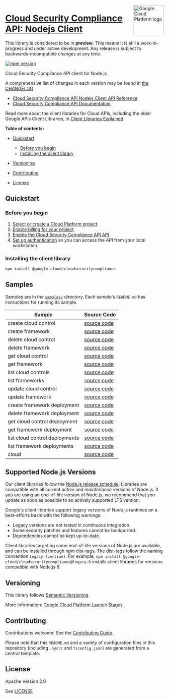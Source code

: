 [//]: # "This README.md file is auto-generated, all changes to this file will be lost."
[//]: # "The comments you see below are used to generate those parts of the template in later states."
<img src="https://avatars2.githubusercontent.com/u/2810941?v=3&s=96" alt="Google Cloud Platform logo" title="Google Cloud Platform" align="right" height="96" width="96"/>

# [Cloud Security Compliance API: Nodejs Client][homepage]

This library is considered to be in **preview**. This means it is still a
work-in-progress and under active development. Any release is subject to
backwards-incompatible changes at any time.

[![npm version](https://img.shields.io/npm/v/@google-cloud/cloudsecuritycompliance.svg)](https://www.npmjs.org/package/@google-cloud/cloudsecuritycompliance)

Cloud Security Compliance API client for Node.js

[//]: # "partials.introduction"

A comprehensive list of changes in each version may be found in
[the CHANGELOG][homepage_changelog].

* [Cloud Security Compliance API Nodejs Client API Reference](https://cloud.google.com/nodejs/docs/reference/cloudsecuritycompliance/latest)
* [Cloud Security Compliance API Documentation](https://cloud.google.com/security-command-center/docs/compliance-manager-overview)

Read more about the client libraries for Cloud APIs, including the older
Google APIs Client Libraries, in [Client Libraries Explained][explained].

[explained]: https://cloud.google.com/apis/docs/client-libraries-explained

**Table of contents:**

* [Quickstart](#quickstart)
  * [Before you begin](#before-you-begin)
  * [Installing the client library](#installing-the-client-library)

* [Versioning](#versioning)
* [Contributing](#contributing)
* [License](#license)

## Quickstart
### Before you begin

1.  [Select or create a Cloud Platform project][projects].
1.  [Enable billing for your project][billing].
1.  [Enable the Cloud Security Compliance API API][enable_api].
1.  [Set up authentication][auth] so you can access the
    API from your local workstation.
### Installing the client library

```bash
npm install @google-cloud/cloudsecuritycompliance
```

[//]: # "partials.body"

## Samples

Samples are in the [`samples/`][homepage_samples] directory. Each sample's `README.md` has instructions for running its sample.

| Sample                      | Source Code                       |
| --------------------------- | --------------------------------- |
| create cloud control | [source code](https://github.com/googleapis/google-cloud-node/blob/main/packages/google-cloud-cloudsecuritycompliance/samples/generated/v1/config.create_cloud_control.js) |
| create framework | [source code](https://github.com/googleapis/google-cloud-node/blob/main/packages/google-cloud-cloudsecuritycompliance/samples/generated/v1/config.create_framework.js) |
| delete cloud control | [source code](https://github.com/googleapis/google-cloud-node/blob/main/packages/google-cloud-cloudsecuritycompliance/samples/generated/v1/config.delete_cloud_control.js) |
| delete framework | [source code](https://github.com/googleapis/google-cloud-node/blob/main/packages/google-cloud-cloudsecuritycompliance/samples/generated/v1/config.delete_framework.js) |
| get cloud control | [source code](https://github.com/googleapis/google-cloud-node/blob/main/packages/google-cloud-cloudsecuritycompliance/samples/generated/v1/config.get_cloud_control.js) |
| get framework | [source code](https://github.com/googleapis/google-cloud-node/blob/main/packages/google-cloud-cloudsecuritycompliance/samples/generated/v1/config.get_framework.js) |
| list cloud controls | [source code](https://github.com/googleapis/google-cloud-node/blob/main/packages/google-cloud-cloudsecuritycompliance/samples/generated/v1/config.list_cloud_controls.js) |
| list frameworks | [source code](https://github.com/googleapis/google-cloud-node/blob/main/packages/google-cloud-cloudsecuritycompliance/samples/generated/v1/config.list_frameworks.js) |
| update cloud control | [source code](https://github.com/googleapis/google-cloud-node/blob/main/packages/google-cloud-cloudsecuritycompliance/samples/generated/v1/config.update_cloud_control.js) |
| update framework | [source code](https://github.com/googleapis/google-cloud-node/blob/main/packages/google-cloud-cloudsecuritycompliance/samples/generated/v1/config.update_framework.js) |
| create framework deployment | [source code](https://github.com/googleapis/google-cloud-node/blob/main/packages/google-cloud-cloudsecuritycompliance/samples/generated/v1/deployment.create_framework_deployment.js) |
| delete framework deployment | [source code](https://github.com/googleapis/google-cloud-node/blob/main/packages/google-cloud-cloudsecuritycompliance/samples/generated/v1/deployment.delete_framework_deployment.js) |
| get cloud control deployment | [source code](https://github.com/googleapis/google-cloud-node/blob/main/packages/google-cloud-cloudsecuritycompliance/samples/generated/v1/deployment.get_cloud_control_deployment.js) |
| get framework deployment | [source code](https://github.com/googleapis/google-cloud-node/blob/main/packages/google-cloud-cloudsecuritycompliance/samples/generated/v1/deployment.get_framework_deployment.js) |
| list cloud control deployments | [source code](https://github.com/googleapis/google-cloud-node/blob/main/packages/google-cloud-cloudsecuritycompliance/samples/generated/v1/deployment.list_cloud_control_deployments.js) |
| list framework deployments | [source code](https://github.com/googleapis/google-cloud-node/blob/main/packages/google-cloud-cloudsecuritycompliance/samples/generated/v1/deployment.list_framework_deployments.js) |
| cloud | [source code](https://github.com/googleapis/google-cloud-node/blob/main/packages/google-cloud-cloudsecuritycompliance/samples/generated/v1/snippet_metadata_google.cloud.cloudsecuritycompliance.v1.json) |


## Supported Node.js Versions

Our client libraries follow the [Node.js release schedule](https://github.com/nodejs/release#release-schedule).
Libraries are compatible with all current _active_ and _maintenance_ versions of
Node.js.
If you are using an end-of-life version of Node.js, we recommend that you update
as soon as possible to an actively supported LTS version.

Google's client libraries support legacy versions of Node.js runtimes on a
best-efforts basis with the following warnings:

* Legacy versions are not tested in continuous integration.
* Some security patches and features cannot be backported.
* Dependencies cannot be kept up-to-date.

Client libraries targeting some end-of-life versions of Node.js are available, and
can be installed through npm [dist-tags](https://docs.npmjs.com/cli/dist-tag).
The dist-tags follow the naming convention `legacy-(version)`.
For example, `npm install @google-cloud/cloudsecuritycompliance@legacy-8` installs client libraries
for versions compatible with Node.js 8.

## Versioning

This library follows [Semantic Versioning](http://semver.org/).

More Information: [Google Cloud Platform Launch Stages][launch_stages]

[launch_stages]: https://cloud.google.com/terms/launch-stages

## Contributing

Contributions welcome! See the [Contributing Guide](https://github.com/googleapis/google-cloud-node/blob/main/packages/google-cloud-cloudsecuritycompliance/CONTRIBUTING.md).

Please note that this `README.md`
and a variety of configuration files in this repository (including `.nycrc` and `tsconfig.json`)
are generated from a central template.

## License

Apache Version 2.0

See [LICENSE](https://github.com/googleapis/google-cloud-node/blob/main/packages/google-cloud-cloudsecuritycompliance/LICENSE)

[shell_img]: https://gstatic.com/cloudssh/images/open-btn.png
[projects]: https://console.cloud.google.com/project
[billing]: https://support.google.com/cloud/answer/6293499#enable-billing
[enable_api]: https://console.cloud.google.com/flows/enableapi?apiid=cloudsecuritycompliance.googleapis.com
[auth]: https://cloud.google.com/docs/authentication/external/set-up-adc-local
[homepage_samples]: https://github.com/googleapis/google-cloud-node/blob/main/packages/google-cloud-cloudsecuritycompliance/samples
[homepage_changelog]: https://github.com/googleapis/google-cloud-node/blob/main/packages/google-cloud-cloudsecuritycompliance/CHANGELOG.md
[homepage]: https://github.com/googleapis/google-cloud-node/blob/main/packages/google-cloud-cloudsecuritycompliance

